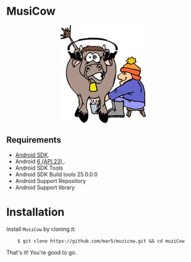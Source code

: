 MusiCow 
===================

<p align="center">
    <img src="images/logo.png" alt="Web Launcher"/>
</p>

Requirements
------------

 - [Android SDK](http://developer.android.com/sdk/index.html).
 - Android [6 (API 23) ](http://developer.android.com/tools/revisions/platforms.html#6).
 - Android SDK Tools
 - Android SDK Build tools 25.0.0.0
 - Android Support Repository
 - Android Support library


# Installation
Install `MusiCow` by cloning it:
```
	$ git clone https://github.com/mar5/muzicow.git && cd muziCow
```
That's it! You're good to go.
